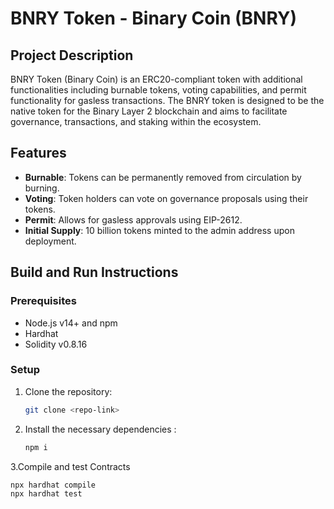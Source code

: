 # BNRY Token - Binary Coin (BNRY)

## Project Description
BNRY Token (Binary Coin) is an ERC20-compliant token with additional functionalities including burnable tokens, voting capabilities, and permit functionality for gasless transactions. The BNRY token is designed to be the native token for the Binary Layer 2 blockchain and aims to facilitate governance, transactions, and staking within the ecosystem.

## Features
- **Burnable**: Tokens can be permanently removed from circulation by burning.
- **Voting**: Token holders can vote on governance proposals using their tokens.
- **Permit**: Allows for gasless approvals using EIP-2612.
- **Initial Supply**: 10 billion tokens minted to the admin address upon deployment.

## Build and Run Instructions

### Prerequisites
- Node.js v14+ and npm
- Hardhat
- Solidity v0.8.16

### Setup
1. Clone the repository:
   ```bash
   git clone <repo-link>

2. Install the necessary dependencies :
   ```bash
   npm i 

3.Compile and test Contracts
   ```bash
   npx hardhat compile
   npx hardhat test







